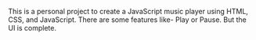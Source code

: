This is a personal project to create a JavaScript music player using HTML, CSS, and JavaScript. There are some features like- Play or Pause. But the UI is complete.
